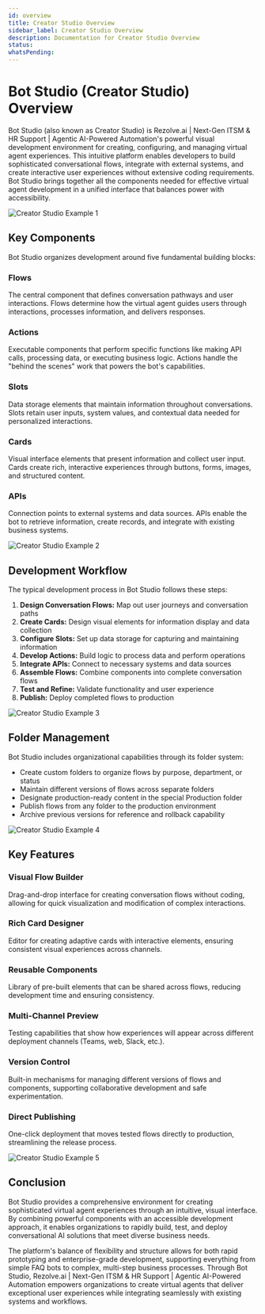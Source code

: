 ```yaml
---
id: overview
title: Creator Studio Overview
sidebar_label: Creator Studio Overview
description: Documentation for Creator Studio Overview
status: 
whatsPending: 
---
```


# Bot Studio (Creator Studio) Overview

Bot Studio (also known as Creator Studio) is Rezolve.ai | Next-Gen ITSM & HR Support | Agentic AI-Powered Automation's powerful visual development environment for creating, configuring, and managing virtual agent experiences. This intuitive platform enables developers to build sophisticated conversational flows, integrate with external systems, and create interactive user experiences without extensive coding requirements. Bot Studio brings together all the components needed for effective virtual agent development in a unified interface that balances power with accessibility.

![Creator Studio Example 1](/img/Creator%20Studio/cs1.png)

## Key Components
Bot Studio organizes development around five fundamental building blocks:

### Flows
The central component that defines conversation pathways and user interactions. Flows determine how the virtual agent guides users through interactions, processes information, and delivers responses.

### Actions
Executable components that perform specific functions like making API calls, processing data, or executing business logic. Actions handle the "behind the scenes" work that powers the bot's capabilities.

### Slots
Data storage elements that maintain information throughout conversations. Slots retain user inputs, system values, and contextual data needed for personalized interactions.

### Cards
Visual interface elements that present information and collect user input. Cards create rich, interactive experiences through buttons, forms, images, and structured content.

### APIs
Connection points to external systems and data sources. APIs enable the bot to retrieve information, create records, and integrate with existing business systems.

![Creator Studio Example 2](/img/Creator%20Studio/cs2.png)

## Development Workflow
The typical development process in Bot Studio follows these steps:

1. **Design Conversation Flows:** Map out user journeys and conversation paths
2. **Create Cards:** Design visual elements for information display and data collection
3. **Configure Slots:** Set up data storage for capturing and maintaining information
4. **Develop Actions:** Build logic to process data and perform operations
5. **Integrate APIs:** Connect to necessary systems and data sources
6. **Assemble Flows:** Combine components into complete conversation flows
7. **Test and Refine:** Validate functionality and user experience
8. **Publish:** Deploy completed flows to production

![Creator Studio Example 3](/img/Creator%20Studio/cs3.png)

## Folder Management
Bot Studio includes organizational capabilities through its folder system:

- Create custom folders to organize flows by purpose, department, or status
- Maintain different versions of flows across separate folders
- Designate production-ready content in the special Production folder
- Publish flows from any folder to the production environment
- Archive previous versions for reference and rollback capability

![Creator Studio Example 4](/img/Creator%20Studio/cs4.png)

## Key Features

### Visual Flow Builder
Drag-and-drop interface for creating conversation flows without coding, allowing for quick visualization and modification of complex interactions.

### Rich Card Designer
Editor for creating adaptive cards with interactive elements, ensuring consistent visual experiences across channels.

### Reusable Components
Library of pre-built elements that can be shared across flows, reducing development time and ensuring consistency.

### Multi-Channel Preview
Testing capabilities that show how experiences will appear across different deployment channels (Teams, web, Slack, etc.).

### Version Control
Built-in mechanisms for managing different versions of flows and components, supporting collaborative development and safe experimentation.

### Direct Publishing
One-click deployment that moves tested flows directly to production, streamlining the release process.

![Creator Studio Example 5](/img/Creator%20Studio/cs5.png)

## Conclusion
Bot Studio provides a comprehensive environment for creating sophisticated virtual agent experiences through an intuitive, visual interface. By combining powerful components with an accessible development approach, it enables organizations to rapidly build, test, and deploy conversational AI solutions that meet diverse business needs.

The platform's balance of flexibility and structure allows for both rapid prototyping and enterprise-grade development, supporting everything from simple FAQ bots to complex, multi-step business processes. Through Bot Studio, Rezolve.ai | Next-Gen ITSM & HR Support | Agentic AI-Powered Automation empowers organizations to create virtual agents that deliver exceptional user experiences while integrating seamlessly with existing systems and workflows.

